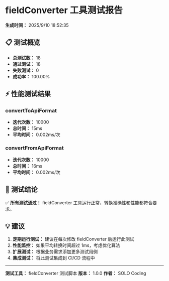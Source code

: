 # fieldConverter 工具测试报告

**生成时间：** 2025/9/10 18:52:35

## 📋 测试概览

- **总测试数：** 18
- **通过测试：** 18
- **失败测试：** 0
- **成功率：** 100.00%

## ⚡ 性能测试结果

### convertToApiFormat
- **迭代次数：** 10000
- **总时间：** 15ms
- **平均时间：** 0.002ms/次

### convertFromApiFormat
- **迭代次数：** 10000
- **总时间：** 16ms
- **平均时间：** 0.002ms/次

## 📝 测试结论

✅ **所有测试通过！** fieldConverter 工具运行正常，转换准确性和性能都符合要求。

## 💡 建议

1. **定期运行测试：** 建议在每次修改 fieldConverter 后运行此测试
2. **性能监控：** 如果平均转换时间超过 1ms，考虑优化算法
3. **扩展测试：** 根据业务需求添加更多测试用例
4. **集成测试：** 将此测试集成到 CI/CD 流程中

---

**测试工具：** fieldConverter 测试脚本
**版本：** 1.0.0
**作者：** SOLO Coding
